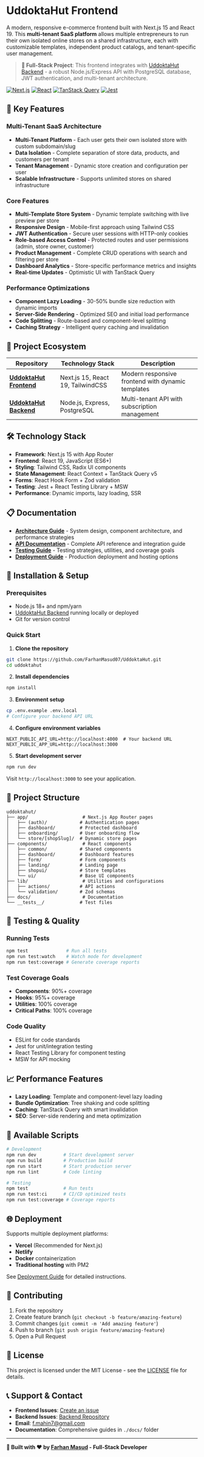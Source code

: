 # UddoktaHut Frontend

A modern, responsive e-commerce frontend built with Next.js 15 and React 19. This **multi-tenant SaaS platform** allows multiple entrepreneurs to run their own isolated online stores on a shared infrastructure, each with customizable templates, independent product catalogs, and tenant-specific user management.

> **🔗 Full-Stack Project**: This frontend integrates with [UddoktaHut Backend](https://github.com/FarhanMasud07/UddoktaHut-Backend) - a robust Node.js/Express API with PostgreSQL database, JWT authentication, and multi-tenant architecture.

[![Next.js](https://img.shields.io/badge/Next.js-15.3.0-black)](https://nextjs.org/)
[![React](https://img.shields.io/badge/React-19.1.0-blue)](https://reactjs.org/)
[![TanStack Query](https://img.shields.io/badge/TanStack%20Query-5.90.2-red)](https://tanstack.com/query)
[![Jest](https://img.shields.io/badge/Jest-Testing-green)](https://jestjs.io/)

## 🚀 Key Features

### Multi-Tenant SaaS Architecture

- **Multi-Tenant Platform** - Each user gets their own isolated store with custom subdomain/slug
- **Data Isolation** - Complete separation of store data, products, and customers per tenant
- **Tenant Management** - Dynamic store creation and configuration per user
- **Scalable Infrastructure** - Supports unlimited stores on shared infrastructure

### Core Features

- **Multi-Template Store System** - Dynamic template switching with live preview per store
- **Responsive Design** - Mobile-first approach using Tailwind CSS
- **JWT Authentication** - Secure user sessions with HTTP-only cookies
- **Role-based Access Control** - Protected routes and user permissions (admin, store owner, customer)
- **Product Management** - Complete CRUD operations with search and filtering per store
- **Dashboard Analytics** - Store-specific performance metrics and insights
- **Real-time Updates** - Optimistic UI with TanStack Query

### Performance Optimizations

- **Component Lazy Loading** - 30-50% bundle size reduction with dynamic imports
- **Server-Side Rendering** - Optimized SEO and initial load performance
- **Code Splitting** - Route-based and component-level splitting
- **Caching Strategy** - Intelligent query caching and invalidation

## 🔗 Project Ecosystem

| Repository                                                                    | Technology Stack                  | Description                                       |
| ----------------------------------------------------------------------------- | --------------------------------- | ------------------------------------------------- |
| **[UddoktaHut Frontend](https://github.com/FarhanMasud07/UddoktaHut)**        | Next.js 15, React 19, TailwindCSS | Modern responsive frontend with dynamic templates |
| **[UddoktaHut Backend](https://github.com/FarhanMasud07/UddoktaHut-Backend)** | Node.js, Express, PostgreSQL      | Multi-tenant API with subscription management     |

## 🛠️ Technology Stack

- **Framework**: Next.js 15 with App Router
- **Frontend**: React 19, JavaScript (ES6+)
- **Styling**: Tailwind CSS, Radix UI components
- **State Management**: React Context + TanStack Query v5
- **Forms**: React Hook Form + Zod validation
- **Testing**: Jest + React Testing Library + MSW
- **Performance**: Dynamic imports, lazy loading, SSR

## 📋 Documentation

- **[Architecture Guide](./docs/ARCHITECTURE.md)** - System design, component architecture, and performance strategies
- **[API Documentation](./docs/API.md)** - Complete API reference and integration guide
- **[Testing Guide](./docs/TESTING.md)** - Testing strategies, utilities, and coverage goals
- **[Deployment Guide](./docs/DEPLOYMENT.md)** - Production deployment and hosting options

## 🔧 Installation & Setup

### Prerequisites

- Node.js 18+ and npm/yarn
- [UddoktaHut Backend](https://github.com/FarhanMasud07/UddoktaHut-Backend) running locally or deployed
- Git for version control

### Quick Start

1. **Clone the repository**

```bash
git clone https://github.com/FarhanMasud07/UddoktaHut.git
cd uddoktahut
```

2. **Install dependencies**

```bash
npm install
```

3. **Environment setup**

```bash
cp .env.example .env.local
# Configure your backend API URL
```

4. **Configure environment variables**

```env
NEXT_PUBLIC_API_URL=http://localhost:4000  # Your backend URL
NEXT_PUBLIC_APP_URL=http://localhost:3000
```

5. **Start development server**

```bash
npm run dev
```

Visit `http://localhost:3000` to see your application.

## 📁 Project Structure

```
uddoktahut/
├── app/                    # Next.js App Router pages
│   ├── (auth)/            # Authentication pages
│   ├── dashboard/         # Protected dashboard
│   ├── onboarding/        # User onboarding flow
│   └── store/[shopSlug]/  # Dynamic store pages
├── components/             # React components
│   ├── common/            # Shared components
│   ├── dashboard/         # Dashboard features
│   ├── form/              # Form components
│   ├── landing/           # Landing page
│   ├── shopui/            # Store templates
│   └── ui/                # Base UI components
├── lib/                    # Utilities and configurations
│   ├── actions/           # API actions
│   └── validation/        # Zod schemas
├── docs/                   # Documentation
└── __tests__/             # Test files
```

## 🧪 Testing & Quality

### Running Tests

```bash
npm test              # Run all tests
npm run test:watch    # Watch mode for development
npm run test:coverage # Generate coverage reports
```

### Test Coverage Goals

- **Components**: 90%+ coverage
- **Hooks**: 95%+ coverage
- **Utilities**: 100% coverage
- **Critical Paths**: 100% coverage

### Code Quality

- ESLint for code standards
- Jest for unit/integration testing
- React Testing Library for component testing
- MSW for API mocking

## 📈 Performance Features

- **Lazy Loading**: Template and component-level lazy loading
- **Bundle Optimization**: Tree shaking and code splitting
- **Caching**: TanStack Query with smart invalidation
- **SEO**: Server-side rendering and meta optimization

## 🚀 Available Scripts

```bash
# Development
npm run dev          # Start development server
npm run build        # Production build
npm run start        # Start production server
npm run lint         # Code linting

# Testing
npm test             # Run tests
npm run test:ci      # CI/CD optimized tests
npm run test:coverage # Coverage reports
```

## 🌐 Deployment

Supports multiple deployment platforms:

- **Vercel** (Recommended for Next.js)
- **Netlify**
- **Docker** containerization
- **Traditional hosting** with PM2

See [Deployment Guide](./docs/DEPLOYMENT.md) for detailed instructions.

## 🤝 Contributing

1. Fork the repository
2. Create feature branch (`git checkout -b feature/amazing-feature`)
3. Commit changes (`git commit -m 'Add amazing feature'`)
4. Push to branch (`git push origin feature/amazing-feature`)
5. Open a Pull Request

## 📄 License

This project is licensed under the MIT License - see the [LICENSE](LICENSE) file for details.

## 📞 Support & Contact

- **Frontend Issues**: [Create an issue](https://github.com/FarhanMasud07/UddoktaHut/issues)
- **Backend Issues**: [Backend Repository](https://github.com/FarhanMasud07/UddoktaHut-Backend/issues)
- **Email**: f.mahin7@gmail.com
- **Documentation**: Comprehensive guides in `./docs/` folder

---

**🚀 Built with ❤️ by [Farhan Masud](https://github.com/FarhanMasud07) - Full-Stack Developer**
